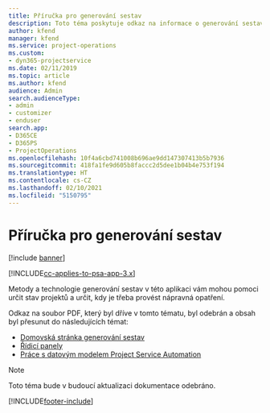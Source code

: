 ```yaml
---
title: Příručka pro generování sestav
description: Toto téma poskytuje odkaz na informace o generování sestav.
author: kfend
manager: kfend
ms.service: project-operations
ms.custom:
- dyn365-projectservice
ms.date: 02/11/2019
ms.topic: article
ms.author: kfend
audience: Admin
search.audienceType:
- admin
- customizer
- enduser
search.app:
- D365CE
- D365PS
- ProjectOperations
ms.openlocfilehash: 10f4a6cbd741008b696ae9dd147307413b5b7936
ms.sourcegitcommit: 418fa1fe9d605b8faccc2d5dee1b04b4e753f194
ms.translationtype: HT
ms.contentlocale: cs-CZ
ms.lasthandoff: 02/10/2021
ms.locfileid: "5150795"
---
```

# <a name="reporting-guide"></a>Příručka pro generování sestav

[!include [banner](../../includes/psa-now-project-operations.md)]

[!INCLUDE[cc-applies-to-psa-app-3.x](../../includes/cc-applies-to-psa-app-3x.md)]

Metody a technologie generování sestav v této aplikaci vám mohou pomoci určit stav projektů a určit, kdy je třeba provést nápravná opatření. 

Odkaz na soubor PDF, který byl dříve v tomto tématu, byl odebrán a obsah byl přesunut do následujících témat:

- [Domovská stránka generování sestav](../reports-reporting-dynamics-365-project-service.md)
- [Řídicí panely](../reports-dashboards.md)
- [Práce s datovým modelem Project Service Automation](../reports-working-project-service-data-model.md)

> [!NOTE]
> Toto téma bude v budoucí aktualizaci dokumentace odebráno. 


[!INCLUDE[footer-include](../../includes/footer-banner.md)]